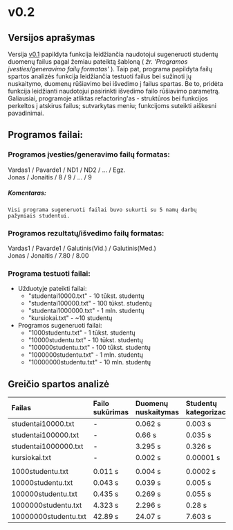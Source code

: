 # v0.2

## Versijos aprašymas
Versija [v0.1](https://github.com/guscila/objektinis/tree/v0.1-nauja) papildyta funkcija leidžiančia naudotojui sugeneruoti studentų duomenų failus pagal žemiau pateiktą šabloną ( *žr. 'Programos įvesties/generavimo failų formatas'* ). Taip pat, programa papildyta failų spartos analizės funkcija leidžiančia testuoti failus bei sužinoti jų nuskaitymo, duomenų rūšiavimo bei išvedimo į failus spartas. Be to, pridėta funkcija leidžianti naudotojui pasirinkti išvedimo failo rūšiavimo parametrą. Galiausiai, programoje atliktas refactoring'as - struktūros bei funkcijos perkeltos į atskirus failus; sutvarkytas meniu; funkcijoms suteikti aiškesni pavadinimai. <br>
## Programos failai:
### Programos įvesties/generavimo failų formatas:
Vardas1 / Pavarde1 / ND1 / ND2 / ... / Egz. <br>
Jonas / Jonaitis / 8 / 9 / ... / 9 <br>
##### Komentaras:
```
Visi programa sugeneruoti failai buvo sukurti su 5 namų darbų pažymiais studentui.
```
### Programos rezultatų/išvedimo failų formatas:
Vardas1 / Pavarde1 / Galutinis(Vid.) / Galutinis(Med.) <br>
Jonas / Jonaitis / 7.80 / 8.00 <br>
### Programa testuoti failai:
* Užduotyje pateikti failai:
  * "studentai10000.txt" - 10 tūkst. studentų <br>
  * "studentai100000.txt" - 100 tūkst. studentų <br>
  * "studentai1000000.txt" - 1 mln. studentų <br>
  * "kursiokai.txt" - ~10 studentų <br>
* Programos sugeneruoti failai:
  * "1000studentu.txt" - 1 tūkst. studentų <br>
  * "10000studentu.txt" - 10 tūkst. studentų <br>
  * "100000studentu.txt" - 100 tūkst. studentų <br>
  * "1000000studentu.txt" - 1 mln. studentų <br>
  * "10000000studentu.txt" - 10 mln. studentų <br>
## Greičio spartos analizė
| Failas                 | Failo sukūrimas | Duomenų nuskaitymas | Studentų kategorizacija | Išvedimas į failus |
|:-----------------------|:----------------|:--------------------|:------------------------|:-------------------|
| studentai10000.txt     | -               | 0.062 s             | 0.003 s                 | 0.044 s            |
| studentai100000.txt    | -               | 0.66 s              | 0.035 s                 | 0.427 s            |
| studentai1000000.txt   | -               | 3.295 s             | 0.326 s                 | 4.114 s            |
| kursiokai.txt          | -               | 0.002 s             | 0.00001 s               | 0.004 s            |
|                        |                 |                     |                         |                    |
| 1000studentu.txt       | 0.011 s         | 0.004 s             | 0.0002 s                | 0.006 s            |
| 10000studentu.txt      | 0.043 s         | 0.039 s             | 0.005 s                 | 0.093 s            |
| 100000studentu.txt     | 0.435 s         | 0.269 s             | 0.055 s                 | 0.413 s            |
| 1000000studentu.txt    | 4.323 s         | 2.296 s             | 0.28 s                  | 4.104 s            |
| 10000000studentu.txt   | 42.89 s         | 24.07 s             | 7.603 s                 | 59.189 s           |
